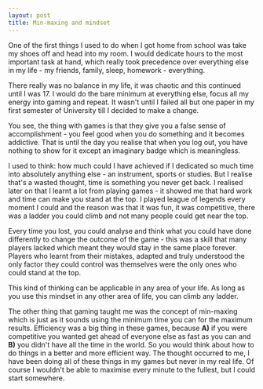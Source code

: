```yaml
---
layout: post
title: Min-maxing and mindset
---
```

One of the first things I used to do when I got home from school was take my shoes off and head into my room. I would dedicate hours to the most important task at hand, which really took precedence over everything else in my life - my friends, family, sleep, homework - everything. 

There really was no balance in my life, it was chaotic and this continued until I was 17. I would do the bare minimum at everything else, focus all my energy into gaming and repeat. It wasn't until I failed all but one paper in my first semester of University till I decided to make a change.

You see, the thing with games is that they give you a false sense of accomplishment - you feel good when you do something and it becomes addictive. That is until the day you realise that when you log out, you have nothing to show for it except an imaginary badge which is meaningless.

I used to think: how much could I have achieved if I dedicated so much time into absolutely anything else - an instrument, sports or studies. But I realise that's a wasted thought, time is something you never get back. I realised later on that I learnt a lot from playing games - it showed me that hard work and time can make you stand at the top. I played league of legends every moment I could and the reason was that it was fun, it was competitive, there was a ladder you could climb and not many people could get near the top. 

Every time you lost, you could analyse and think what you could have done differently to change the outcome of the game - this was a skill that many players lacked which meant they would stay in the same place forever. Players who learnt from their mistakes, adapted and truly understood the only factor they could control was themselves were the only ones who could stand at the top.

This kind of thinking can be applicable in any area of your life. As long as you use this mindset in any other area of life, you can climb any ladder.

The other thing that gaming taught me was the concept of min-maxing which is just as it sounds using the minimum time you can for the maximum results. Efficiency was a big thing in these games, because **A)** if you were competitive you wanted get ahead of everyone else as fast as you can and **B)** you didn't have all the time in the world.  So you would think about how to do things in a better and more efficient way. The thought occurred to me, I have been doing all of these things in my games but never in my real life.  Of course I wouldn't be able to maximise every minute to the fullest, but I could start somewhere.
